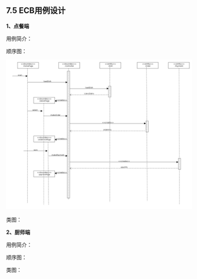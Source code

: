 ## 7.5 ECB用例设计 

**1、点餐端**

用例简介：



顺序图：

![](image/sequence.jpg)

类图：

**2、厨师端**

用例简介：

顺序图：

类图：




